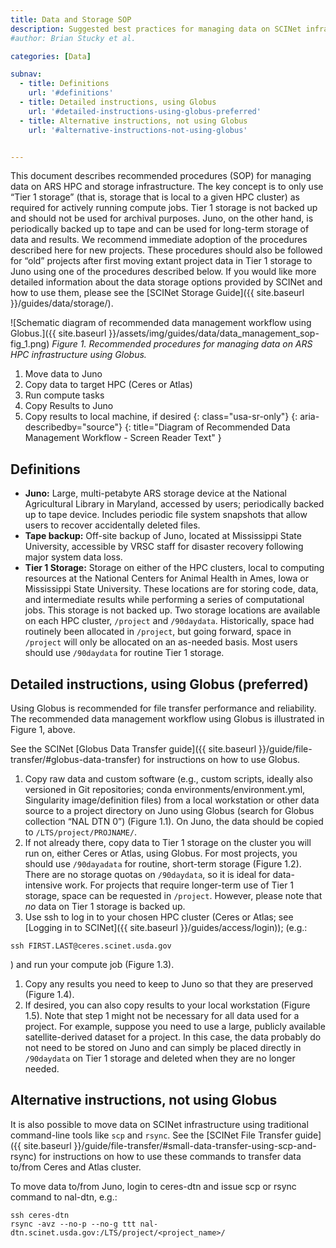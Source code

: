 ```yaml
---
title: Data and Storage SOP
description: Suggested best practices for managing data on SCINet infrastructure
#author: Brian Stucky et al.

categories: [Data]

subnav:
  - title: Definitions
    url: '#definitions'
  - title: Detailed instructions, using Globus
    url: '#detailed-instructions-using-globus-preferred'
  - title: Alternative instructions, not using Globus
    url: '#alternative-instructions-not-using-globus'


---
```


This document describes recommended procedures (SOP) for managing data on ARS HPC and storage infrastructure.<!--excerpt--> The key concept is to only use “Tier 1 storage” (that is, storage that is local to a given HPC cluster) as required for actively running compute jobs. Tier 1 storage is not backed up and should not be used for archival purposes. Juno, on the other hand, is periodically backed up to tape and can be used for long-term storage of data and results.  We recommend immediate adoption of the procedures described here for new projects. These procedures should also be followed for “old” projects after first moving extant project data in Tier 1 storage to Juno using one of the procedures described below.  If you would like more detailed information about the data storage options provided by SCINet and how to use them, please see the [SCINet Storage Guide]({{ site.baseurl }}/guides/data/storage/).


![Schematic diagram of recommended data management workflow using Globus.]({{ site.baseurl }}/assets/img/guides/data/data_management_sop-fig_1.png)
*Figure 1. Recommended procedures for managing data on ARS HPC infrastructure using Globus.*

1. Move data to Juno
1. Copy data to target HPC (Ceres or Atlas)
1. Run compute tasks
1. Copy Results to Juno
1. Copy results to local machine, if desired
{: class="usa-sr-only"}
{: aria-describedby="source"}
{: title="Diagram of Recommended Data Management Workflow - Screen Reader Text" }  

## Definitions
* **Juno:** Large, multi-petabyte ARS storage device at the National Agricultural Library in Maryland, accessed by users; periodically backed up to tape device.  Includes periodic file system snapshots that allow users to recover accidentally deleted files.
* **Tape backup:** Off-site backup of Juno, located at Mississippi State University, accessible by VRSC staff for disaster recovery following major system data loss.
* **Tier 1 Storage:** Storage on either of the HPC clusters, local to computing resources at the National Centers for Animal Health in Ames, Iowa or Mississippi State University. These locations are for storing code, data, and intermediate results while performing a series of computational jobs. This storage is not backed up. Two storage locations are available on each HPC cluster, `/project` and `/90daydata`. Historically, space had routinely been allocated in `/project`, but going forward, space in `/project` will only be allocated on an as-needed basis. Most users should use `/90daydata` for routine Tier 1 storage.


## Detailed instructions, using Globus (preferred)

Using Globus is recommended for file transfer performance and reliability. The recommended data management workflow using Globus is illustrated in Figure 1, above.

See the SCINet [Globus Data Transfer guide]({{ site.baseurl }}/guide/file-transfer/#globus-data-transfer) for instructions on how to use Globus.

1. Copy raw data and custom software (e.g., custom scripts, ideally also versioned in Git repositories; conda environments/environment.yml, Singularity image/definition files) from a local workstation or other data source to a project directory on Juno using Globus (search for Globus collection “NAL DTN 0”) (Figure 1.1).  On Juno, the data should be copied to `/LTS/project/PROJNAME/`.
1. If not already there, copy data to Tier 1 storage on the cluster you will run on, either Ceres or Atlas, using Globus.  For most projects, you should use `/90dayadata` for routine, short-term storage (Figure 1.2).  There are no storage quotas on `/90daydata`, so it is ideal for data-intensive work.  For projects that require longer-term use of Tier 1 storage, space can be requested in `/project`.  However, please note that _no_ data on Tier 1 storage is backed up.
1. Use ssh to log in to your chosen HPC cluster (Ceres or Atlas; see [Logging in to SCINet]({{ site.baseurl }}/guides/access/login)); (e.g.:
```
ssh FIRST.LAST@ceres.scinet.usda.gov
```
) and run your compute job (Figure 1.3).
1. Copy any results you need to keep to Juno so that they are preserved (Figure 1.4).
1. If desired, you can also copy results to your local workstation (Figure 1.5). 
Note that step 1 might not be necessary for all data used for a project. For example, suppose you need to use a large, publicly available satellite-derived dataset for a project. In this case, the data probably do not need to be stored on Juno and can simply be placed directly in `/90daydata` on Tier 1 storage and deleted when they are no longer needed.


## Alternative instructions, not using Globus

It is also possible to move data on SCINet infrastructure using traditional command-line tools like `scp` and `rsync`.  See the [SCINet File Transfer guide]({{ site.baseurl }}/guide/file-transfer/#small-data-transfer-using-scp-and-rsync) for instructions on how to use these commands to transfer data to/from Ceres and Atlas cluster. 

To move data to/from Juno, login to ceres-dtn and issue scp or rsync command to nal-dtn, e.g.:

```
ssh ceres-dtn
rsync -avz --no-p --no-g ttt nal-dtn.scinet.usda.gov:/LTS/project/<project_name>/
```

